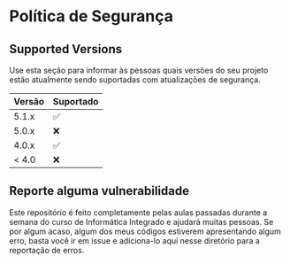 # Política de Segurança 

## Supported Versions

Use esta seção para informar às pessoas quais versões do seu projeto estão
atualmente sendo suportadas com atualizações de segurança.

| Versão | Suportado|
| ------- | ------------------ |
| 5.1.x   | :white_check_mark: |
| 5.0.x   | :x:                |
| 4.0.x   | :white_check_mark: |
| < 4.0   | :x:                |

## Reporte alguma vulnerabilidade

Este repositório é feito completamente pelas aulas passadas durante a semana do curso de Informática Integrado e ajudará muitas pessoas.
Se por algum acaso, algum dos meus códigos estiverem apresentando algum erro, basta você ir em issue e adiciona-lo aqui nesse diretório para a reportação de erros.
